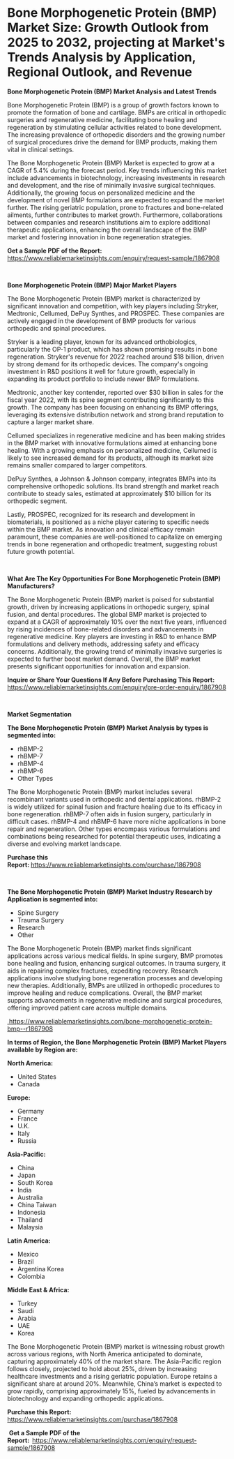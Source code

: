 <p><h1>Bone Morphogenetic Protein (BMP) Market Size: Growth Outlook from 2025 to 2032, projecting at Market's Trends Analysis by Application, Regional Outlook, and Revenue</h1></p><p><strong>Bone Morphogenetic Protein (BMP) Market Analysis and Latest Trends</strong></p>
<p><p>Bone Morphogenetic Protein (BMP) is a group of growth factors known to promote the formation of bone and cartilage. BMPs are critical in orthopedic surgeries and regenerative medicine, facilitating bone healing and regeneration by stimulating cellular activities related to bone development. The increasing prevalence of orthopedic disorders and the growing number of surgical procedures drive the demand for BMP products, making them vital in clinical settings.</p><p>The Bone Morphogenetic Protein (BMP) Market is expected to grow at a CAGR of 5.4% during the forecast period. Key trends influencing this market include advancements in biotechnology, increasing investments in research and development, and the rise of minimally invasive surgical techniques. Additionally, the growing focus on personalized medicine and the development of novel BMP formulations are expected to expand the market further. The rising geriatric population, prone to fractures and bone-related ailments, further contributes to market growth. Furthermore, collaborations between companies and research institutions aim to explore additional therapeutic applications, enhancing the overall landscape of the BMP market and fostering innovation in bone regeneration strategies.</p></p>
<p><strong>Get a Sample PDF of the Report:&nbsp;</strong> <a href="https://www.reliablemarketinsights.com/enquiry/request-sample/1867908?utm_campaign=3216&utm_medium=2&utm_source=Github&utm_content=ia&utm_term=19042025&utm_id=bone-morphogenetic-protein-bmp">https://www.reliablemarketinsights.com/enquiry/request-sample/1867908</a></p>
<p>&nbsp;</p>
<p><strong>Bone Morphogenetic Protein (BMP) Major Market Players</strong></p>
<p><p>The Bone Morphogenetic Protein (BMP) market is characterized by significant innovation and competition, with key players including Stryker, Medtronic, Cellumed, DePuy Synthes, and PROSPEC. These companies are actively engaged in the development of BMP products for various orthopedic and spinal procedures.</p><p>Stryker is a leading player, known for its advanced orthobiologics, particularly the OP-1 product, which has shown promising results in bone regeneration. Stryker's revenue for 2022 reached around $18 billion, driven by strong demand for its orthopedic devices. The company's ongoing investment in R&D positions it well for future growth, especially in expanding its product portfolio to include newer BMP formulations.</p><p>Medtronic, another key contender, reported over $30 billion in sales for the fiscal year 2022, with its spine segment contributing significantly to this growth. The company has been focusing on enhancing its BMP offerings, leveraging its extensive distribution network and strong brand reputation to capture a larger market share.</p><p>Cellumed specializes in regenerative medicine and has been making strides in the BMP market with innovative formulations aimed at enhancing bone healing. With a growing emphasis on personalized medicine, Cellumed is likely to see increased demand for its products, although its market size remains smaller compared to larger competitors.</p><p>DePuy Synthes, a Johnson & Johnson company, integrates BMPs into its comprehensive orthopedic solutions. Its brand strength and market reach contribute to steady sales, estimated at approximately $10 billion for its orthopedic segment.</p><p>Lastly, PROSPEC, recognized for its research and development in biomaterials, is positioned as a niche player catering to specific needs within the BMP market. As innovation and clinical efficacy remain paramount, these companies are well-positioned to capitalize on emerging trends in bone regeneration and orthopedic treatment, suggesting robust future growth potential.</p></p>
<p>&nbsp;</p>
<p><strong>What Are The Key Opportunities For Bone Morphogenetic Protein (BMP) Manufacturers?</strong></p>
<p><p>The Bone Morphogenetic Protein (BMP) market is poised for substantial growth, driven by increasing applications in orthopedic surgery, spinal fusion, and dental procedures. The global BMP market is projected to expand at a CAGR of approximately 10% over the next five years, influenced by rising incidences of bone-related disorders and advancements in regenerative medicine. Key players are investing in R&D to enhance BMP formulations and delivery methods, addressing safety and efficacy concerns. Additionally, the growing trend of minimally invasive surgeries is expected to further boost market demand. Overall, the BMP market presents significant opportunities for innovation and expansion.</p></p>
<p><strong>Inquire or Share Your Questions If Any Before Purchasing This Report:</strong> <a href="https://www.reliablemarketinsights.com/enquiry/pre-order-enquiry/1867908?utm_campaign=3216&utm_medium=2&utm_source=Github&utm_content=ia&utm_term=19042025&utm_id=bone-morphogenetic-protein-bmp">https://www.reliablemarketinsights.com/enquiry/pre-order-enquiry/1867908</a></p>
<p>&nbsp;</p>
<p><strong>Market Segmentation</strong></p>
<p><strong>The Bone Morphogenetic Protein (BMP) Market Analysis by types is segmented into:</strong></p>
<p><ul><li>rhBMP-2</li><li>rhBMP-7</li><li>rhBMP-4</li><li>rhBMP-6</li><li>Other Types</li></ul></p>
<p><p>The Bone Morphogenetic Protein (BMP) market includes several recombinant variants used in orthopedic and dental applications. rhBMP-2 is widely utilized for spinal fusion and fracture healing due to its efficacy in bone regeneration. rhBMP-7 often aids in fusion surgery, particularly in difficult cases. rhBMP-4 and rhBMP-6 have more niche applications in bone repair and regeneration. Other types encompass various formulations and combinations being researched for potential therapeutic uses, indicating a diverse and evolving market landscape.</p></p>
<p><strong>Purchase this Report:&nbsp;</strong><a href="https://www.reliablemarketinsights.com/purchase/1867908?utm_campaign=3216&utm_medium=2&utm_source=Github&utm_content=ia&utm_term=19042025&utm_id=bone-morphogenetic-protein-bmp">https://www.reliablemarketinsights.com/purchase/1867908</a></p>
<p>&nbsp;</p>
<p><strong>The Bone Morphogenetic Protein (BMP) Market Industry Research by Application is segmented into:</strong></p>
<p><ul><li>Spine Surgery</li><li>Trauma Surgery</li><li>Research</li><li>Other</li></ul></p>
<p><p>The Bone Morphogenetic Protein (BMP) market finds significant applications across various medical fields. In spine surgery, BMP promotes bone healing and fusion, enhancing surgical outcomes. In trauma surgery, it aids in repairing complex fractures, expediting recovery. Research applications involve studying bone regeneration processes and developing new therapies. Additionally, BMPs are utilized in orthopedic procedures to improve healing and reduce complications. Overall, the BMP market supports advancements in regenerative medicine and surgical procedures, offering improved patient care across multiple domains.</p></p>
<p><a href="https://www.reliablemarketinsights.com/bone-morphogenetic-protein-bmp--r1867908?utm_campaign=3216&utm_medium=2&utm_source=Github&utm_content=ia&utm_term=19042025&utm_id=bone-morphogenetic-protein-bmp">&nbsp;https://www.reliablemarketinsights.com/bone-morphogenetic-protein-bmp--r1867908</a></p>
<p><strong>In terms of Region, the Bone Morphogenetic Protein (BMP) Market Players available by Region are:</strong></p>
<p>
    <p> <strong> North America: </strong>
        <ul>
            <li>United States</li>
            <li>Canada</li>
        </ul>
        </p> 
    <p> <strong> Europe: </strong>
        <ul>
            <li>Germany</li>
            <li>France</li>
            <li>U.K.</li>
            <li>Italy</li>
            <li>Russia</li>
        </ul>
        </p> 
    <p> <strong> Asia-Pacific: </strong>
        <ul>
            <li>China</li>
            <li>Japan</li>
            <li>South Korea</li>
            <li>India</li>
            <li>Australia</li>
            <li>China Taiwan</li>
            <li>Indonesia</li>
            <li>Thailand</li>
            <li>Malaysia</li>
        </ul>
        </p> 
    <p> <strong> Latin America: </strong>
        <ul>
            <li>Mexico</li>
            <li>Brazil</li>
            <li>Argentina Korea</li>
            <li>Colombia</li>
        </ul>
        </p> 
    <p> <strong> Middle East & Africa: </strong>
        <ul>
            <li>Turkey</li>
            <li>Saudi</li>
            <li>Arabia</li>
            <li>UAE</li>
            <li>Korea</li>
        </ul>
    </p>
    </p>
<p><p>The Bone Morphogenetic Protein (BMP) market is witnessing robust growth across various regions, with North America anticipated to dominate, capturing approximately 40% of the market share. The Asia-Pacific region follows closely, projected to hold about 25%, driven by increasing healthcare investments and a rising geriatric population. Europe retains a significant share at around 20%. Meanwhile, China’s market is expected to grow rapidly, comprising approximately 15%, fueled by advancements in biotechnology and expanding orthopedic applications.</p></p>
<p><strong>Purchase this Report: </strong><a href="https://www.reliablemarketinsights.com/purchase/1867908?utm_campaign=3216&utm_medium=2&utm_source=Github&utm_content=ia&utm_term=19042025&utm_id=bone-morphogenetic-protein-bmp">https://www.reliablemarketinsights.com/purchase/1867908</a></p>
<p>&nbsp;<strong>Get a Sample PDF of the Report:&nbsp;&nbsp;</strong><a href="https://www.reliablemarketinsights.com/enquiry/request-sample/1867908?utm_campaign=3216&utm_medium=2&utm_source=Github&utm_content=ia&utm_term=19042025&utm_id=bone-morphogenetic-protein-bmp">https://www.reliablemarketinsights.com/enquiry/request-sample/1867908</a></p>
<p><strong></strong></p>
<p><p></p><p></p><p></p></p>